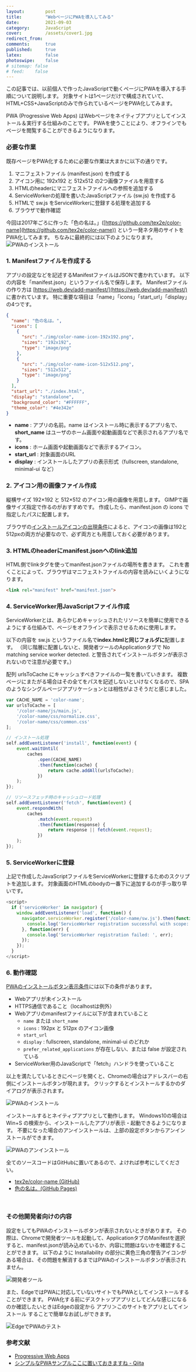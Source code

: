 ```yaml
---
layout:        post
title:         "WebページにPWAを導入してみる"
date:          2021-09-03
category:      JavaScript
cover:         /assets/cover1.jpg
redirect_from:
comments:      true
published:     true
latex:         false
photoswipe:    false
# sitemap: false
# feed:    false
---
```


この記事では、以前個人で作ったJavaScriptで動くページにPWAを導入する手順について説明します。
対象サイトは1ページだけで構成されていて、HTML+CSS+JavaScriptのみで作られているページをPWA化してみます。

PWA (Progressive Web Apps) はWebページをネイティブアプリとしてインストール＆実行する仕組みのことです。
PWAを使うことにより、オフラインでもページを閲覧することができるようになります。

### 必要な作業

既存ページをPWA化するために必要な作業は大まかに以下の通りです。

1. マニフェストファイル (manifest.json) を作成する
2. アイコン用に 192x192 と 512x512 の2つ画像ファイルを用意する
3. HTMLのheaderにマニフェストファイルへの参照を追加する
4. ServiceWorkerの処理を書いたJavaScriptファイル (sw.js) を作成する
5. HTMLで sw.js をServiceWorkerに登録する処理を追加する
6. ブラウザで動作確認

今回は2017年ごろに作った「色の名は。」([https://github.com/tex2e/color-name](https://github.com/tex2e/color-name)) という一発ネタ用のサイトをPWA化してみます。
ちなみに最終的には以下のようになります。
![PWAのインストール](/blog/media/post/javascript/PWA/PWA-install-ghpages.png)

### 1. Manifestファイルを作成する

アプリの設定などを記述するManifestファイルはJSONで書かれています。
以下の内容を「manifest.json」というファイル名で保存します。
Manifestファイルの作り方は [https://web.dev/add-manifest/](https://web.dev/add-manifest/) に書かれています。
特に重要な項目は「name」「icons」「start_url」「display」の4つです。

```json
{
  "name": "色の名は。",
  "icons": [
    {
      "src": "./img/color-name-icon-192x192.png",
      "sizes": "192x192",
      "type": "image/png"
    },
    {
      "src": "./img/color-name-icon-512x512.png",
      "sizes": "512x512",
      "type": "image/png"
    }
  ],
  "start_url": "./index.html",
  "display": "standalone",
  "background_color": "#FFFFFF",
  "theme_color": "#4e342e"
}
```
- **name** : アプリの名前。name はインストール時に表示するアプリ名で、**short_name** はユーザのホーム画面や起動画面などで表示されるアプリ名です。
- **icons** : ホーム画面や起動画面などで表示するアイコン。
- **start_url** : 対象画面のURL
- **display** : インストールしたアプリの表示形式（fullscreen, standalone, minimal-ui など）

### 2. アイコン用の画像ファイル作成

縦横サイズ 192×192 と 512×512 のアイコン用の画像を用意します。
GIMPで画像サイズ指定で作るのがおすすめです。
作成したら、manifest.json の icons で指定したパスに配置します。

ブラウザの[インストールアイコンの出現条件](https://web.dev/install-criteria/#criteria)によると、アイコンの画像は192と512pxの両方が必要なので、必ず両方とも用意しておく必要があります。

### 3. HTMLのheaderにmanifest.jsonへのlink追加

HTML側でlinkタグを使ってmanifest.jsonファイルの場所を書きます。
これを書くことによって、ブラウザはマニフェストファイルの内容を読みにいくようになります。

```html
<link rel="manifest" href="manifest.json">
```

### 4. ServiceWorker用JavaScriptファイル作成

ServiceWorkerとは、あらかじめキャッシュされたリソースを簡単に使用できるようにする仕組みで、ページをオフラインで表示させるために使用します。

以下の内容を sw.js というファイル名で**index.htmlと同じフォルダに**配置します。
（同じ階層に配置しないと、開発者ツールのApplicationタブで No matching service worker detected. と警告されてインストールボタンが表示されないので注意が必要です。）

配列 urlsToCache にキャッシュすべきファイルの一覧を書いていきます。
複数ページにまたがる場合はその全てをパスを記述しないといけなくなるので、SPAのようなシングルページアプリケーションとは相性がよさそうだと感じました。

```js
var CACHE_NAME = 'color-name';
var urlsToCache = [
    '/color-name/js/main.js',
    '/color-name/css/normalize.css',
    '/color-name/css/common.css'
];

// インストール処理
self.addEventListener('install', function(event) {
    event.waitUntil(
        caches
            .open(CACHE_NAME)
            .then(function(cache) {
                return cache.addAll(urlsToCache);
            })
    );
});

// リソースフェッチ時のキャッシュロード処理
self.addEventListener('fetch', function(event) {
    event.respondWith(
        caches
            .match(event.request)
            .then(function(response) {
                return response || fetch(event.request);
            })
    );
});
```

### 5. ServiceWorkerに登録

上記で作成したJavaScriptファイルをServiceWorkerに登録するためのスクリプトを追加します。
対象画面のHTMLのbodyの一番下に追加するのが手っ取り早いです。
```js
<script>
  if ('serviceWorker' in navigator) {
    window.addEventListener('load', function() {
      navigator.serviceWorker.register('/color-name/sw.js').then(function(registration) {
        console.log('ServiceWorker registration successful with scope: ', registration.scope);
      }, function(err) {
        console.log('ServiceWorker registration failed: ', err);
      });
    });
  }
</script>
```

### 6. 動作確認

[PWAのインストールボタン表示条件](https://web.dev/install-criteria/#criteria)には以下の条件があります。

- Webアプリが未インストール
- HTTPS通信であること（localhostは例外）
- Webアプリのmanifestファイルに以下が含まれていること
  - `name` または `short_name`
  - `icons` : 192px と 512px のアイコン画像
  - `start_url`
  - `display` : fullscreen, standalone, minimal-ui のどれか
  - `prefer_related_applications` が存在しない、または false が設定されている
- ServiceWorker用のJavaScriptで「fetch」ハンドラを使っていること

以上を満たしているときにページを開くと、Chromeの場合はアドレスバーの右側にインストールボタンが現れます。
クリックするとインストールするかのダイアログが表示されます。

![PWAのインストール](/blog/media/post/javascript/PWA/PWA-install.png)

インストールするとネイティブアプリとして動作します。
Windows10の場合は Win+S の検索から、インストールしたアプリが表示・起動できるようになります。
不要になった場合のアンインストールは、上部の設定ボタンからアンインストールができます。

![PWAのアンインストール](/blog/media/post/javascript/PWA/PWA-uninstall.png)

全てのソースコードはGitHubに置いてあるので、よければ参考にしてください。

- [tex2e/color-name (GitHub)](https://github.com/tex2e/color-name)
- [色の名は。(GitHub Pages)](https://tex2e.github.io/color-name/index.html)


<br>

### その他開発者向けの内容

設定をしてもPWAのインストールボタンが表示されないときがあります。
その際は、Chromeで開発者ツールを起動して、ApplicationタブのManifestを選択すると、manifest.jsonが読み込めているか、内容に問題はないかを確認することができます。
以下のように Installability の部分に黄色三角の警告アイコンがある場合は、その問題を解消するまではPWAのインストールボタンが表示されません。

![開発者ツール](/blog/media/post/javascript/PWA/PWA-DevTools.png)

また、EdgeではPWAに対応していないサイトでもPWAとしてインストールすることができます。
PWA化する前にデスクトップアプリとしてどんな感じになるのか確認したいときはEdgeの設定から アプリ＞このサイトをアプリとしてインストール することで簡単なお試しができます。

![EdgeでPWAのテスト](/blog/media/post/javascript/PWA/PWA-Edge-test.png)


### 参考文献

- [Progressive Web Apps](https://web.dev/progressive-web-apps/)
- [シンプルなPWAサンプルここに置いておきますね - Qiita](https://qiita.com/kazaoki/items/e93b88556fcd05d28ddc)
